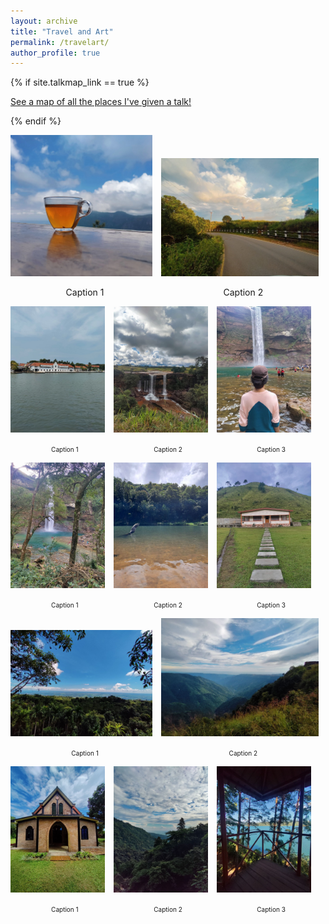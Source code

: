 ```yaml
---
layout: archive
title: "Travel and Art"
permalink: /travelart/
author_profile: true
---
```


{% if site.talkmap_link == true %}

<p style="text-decoration:underline;"><a href="/travelart.md">See a map of all the places I've given a talk!</a></p>

{% endif %}

<p float="left">
      <img src="/images/77.png" width="45%"/>
      <span style="margin-left: 10px;"> </span>
      <img src="/images/70.png" width="50%"/>
</p>

<p float="left" style="text-align:center;">
  <span style="width:45%; display:inline-block;">Caption 1</span>
  <span style="width:50%; margin-left: 10px; display:inline-block;">Caption 2</span>
</p>

<p float="left">
      <img src="/images/76.png" width="30%"/>
      <span style="margin-left: 10px;"> </span>
      <img src="/images/75.png" width="30%"/>
      <span style="margin-left: 10px;"> </span>
      <img src="/images/74.png" width="30%"/>
</p>

<p float="left" style="text-align:center;">
  <span style="width:30%; display:inline-block; font-size: 10px;">Caption 1</span>
  <span style="width:30%; margin-left: 10px; display:inline-block; font-size: 10px;">Caption 2</span>
  <span style="width:30%; margin-left: 10px; display:inline-block; font-size: 10px;">Caption 3</span>
</p>

<p float="left">
      <img src="/images/73.png" width="30%"/>
      <span style="margin-left: 10px;"> </span>
      <img src="/images/72.png" width="30%"/>
      <span style="margin-left: 10px;"> </span>
      <img src="/images/71.png" width="30%"/>
</p>

<p float="left" style="text-align:center;">
  <span style="width:30%; display:inline-block; font-size: 10px;">Caption 1</span>
  <span style="width:30%; margin-left: 10px; display:inline-block; font-size: 10px;">Caption 2</span>
  <span style="width:30%; margin-left: 10px; display:inline-block; font-size: 10px;">Caption 3</span>
</p>

<p float="left">
      <img src="/images/69.png" width="45%"/>
      <span style="margin-left: 10px;"> </span>
      <img src="/images/66.png" width="50%"/>
</p>

<p float="left" style="text-align:center;">
  <span style="width:45%; display:inline-block; font-size: 10px;">Caption 1</span>
  <span style="width:50%; margin-left: 10px; display:inline-block; font-size: 10px;">Caption 2</span>
</p>

<p float="left">
      <img src="/images/68.png" width="30%"/>
      <span style="margin-left: 10px;"> </span>
      <img src="/images/67.png" width="30%"/>
      <span style="margin-left: 10px;"> </span>
      <img src="/images/64.png" width="30%"/>
</p>

<p float="left" style="text-align:center;">
  <span style="width:30%; display:inline-block; font-size: 10px;">Caption 1</span>
  <span style="width:30%; margin-left: 10px; display:inline-block; font-size: 10px;">Caption 2</span>
  <span style="width:30%; margin-left: 10px; display:inline-block; font-size: 10px;">Caption 3</span>
</p>